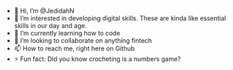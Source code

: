 - 👋 Hi, I’m @JedidahN
- 👀 I’m interested in developing digital skills. These are kinda like essential skills in our day and age.
- 🌱 I’m currently learning how to code 
- 💞️ I’m looking to collaborate on anything fintech
- 📫 How to reach me, right here on Github
- ⚡ Fun fact: Did you know crocheting is a numbers game?

<!---
JedidahN/JedidahN is a ✨ special ✨ repository because its `README.md` (this file) appears on your GitHub profile.
You can click the Preview link to take a look at your changes.
--->
